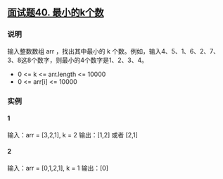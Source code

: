 ## [面试题40. 最小的k个数](https://leetcode-cn.com/problems/zui-xiao-de-kge-shu-lcof/)

### 说明
输入整数数组 arr ，找出其中最小的 k 个数。例如，输入4、5、1、6、2、7、3、8这8个数字，则最小的4个数字是1、2、3、4。

* 0 <= k <= arr.length <= 10000
* 0 <= arr[i] <= 10000

### 实例
#### 1
输入：arr = [3,2,1], k = 2
输出：[1,2] 或者 [2,1]

#### 2
输入：arr = [0,1,2,1], k = 1
输出：[0]